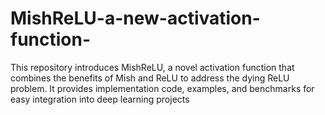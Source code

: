# MishReLU-a-new-activation-function-
This repository introduces MishReLU, a novel activation function that combines the benefits of Mish and ReLU to address the dying ReLU problem. It provides implementation code, examples, and benchmarks for easy integration into deep learning projects

